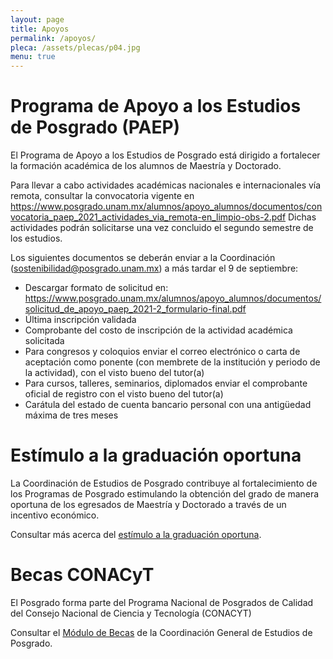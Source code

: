 ```yaml
---
layout: page
title: Apoyos
permalink: /apoyos/
pleca: /assets/plecas/p04.jpg
menu: true
---
```


# Programa de Apoyo a los Estudios de Posgrado (PAEP)

El Programa de Apoyo a los Estudios de Posgrado está dirigido a fortalecer la formación académica de los alumnos de Maestría y Doctorado. 

Para llevar a cabo actividades académicas nacionales e internacionales vía remota, consultar la convocatoria vigente en <https://www.posgrado.unam.mx/alumnos/apoyo_alumnos/documentos/convocatoria_paep_2021_actividades_via_remota-en_limpio-obs-2.pdf> Dichas actividades podrán solicitarse una vez concluido el segundo semestre de los estudios.

Los siguientes documentos se deberán enviar a la Coordinación (sostenibilidad@posgrado.unam.mx) a más tardar el 9 de septiembre:

  - Descargar formato de solicitud en: <https://www.posgrado.unam.mx/alumnos/apoyo_alumnos/documentos/solicitud_de_apoyo_paep_2021-2_formulario-final.pdf>
 - Última inscripción validada
 - Comprobante del costo de inscripción de la actividad académica solicitada
 - Para congresos y coloquios enviar el correo electrónico o carta de aceptación como
ponente (con membrete de la institución y periodo de la actividad), con el visto bueno 
del tutor(a)
 - Para cursos, talleres, seminarios, diplomados enviar el comprobante oficial de registro 
con el visto bueno del tutor(a)
 - Carátula del estado de cuenta bancario personal con una antigüedad máxima de tres meses




# Estímulo a la graduación oportuna

La Coordinación de Estudios de Posgrado contribuye al fortalecimiento
de los Programas de Posgrado estimulando la obtención del grado de
manera oportuna de los egresados de Maestría y Doctorado a través de
un incentivo económico.

Consultar más acerca del [estímulo a la graduación oportuna](https://www.posgrado.unam.mx/alumnos/apoyo_alumnos/estimulo_GO.php).


# Becas CONACyT

El Posgrado forma parte del Programa Nacional de Posgrados de Calidad del Consejo Nacional de Ciencia y Tecnología (CONACYT)

Consultar el [Módulo de Becas](https://www.posgrado.unam.mx/alumnos/becas/becas_conacyt.php) de la Coordinación
General de Estudios de Posgrado.
